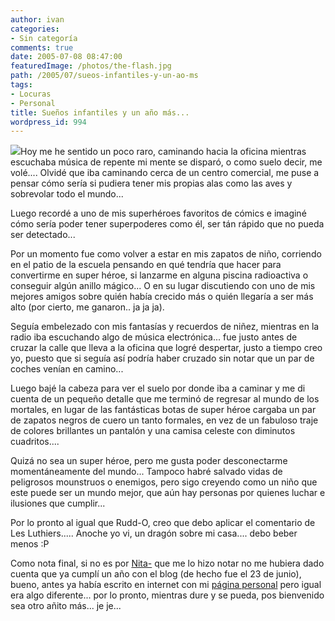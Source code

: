 ```yaml
---
author: ivan
categories:
- Sin categoría
comments: true
date: 2005-07-08 08:47:00
featuredImage: /photos/the-flash.jpg
path: /2005/07/sueos-infantiles-y-un-ao-ms
tags:
- Locuras
- Personal
title: Sueños infantiles y un año más...
wordpress_id: 994
---
```


[![](https://photos1.blogger.com/blogger/5311/455/200/the-flash.jpg)](https://photos1.blogger.com/blogger/5311/455/1600/the-flash.jpg)Hoy me he sentido un poco raro, caminando hacia la oficina mientras escuchaba música de repente mi mente se disparó, o como suelo decir, me volé.... Olvidé que iba caminando cerca de un centro comercial, me puse a pensar cómo sería si pudiera tener mis propias alas como las aves y sobrevolar todo el mundo...

Luego recordé a uno de mis superhéroes favoritos de cómics e imaginé cómo sería poder tener superpoderes como él, ser tán rápido que no pueda ser detectado...

Por un momento fue como volver a estar en mis zapatos de niño, corriendo en el patio de la escuela pensando en qué tendría que hacer para convertirme en super héroe, si lanzarme en alguna piscina radioactiva o conseguir algún anillo mágico... O en su lugar discutiendo con uno de mis mejores amigos sobre quién había crecido más o quién llegaría a ser más alto (por cierto, me ganaron.. ja ja ja).

Seguía embelezado con mis fantasías y recuerdos de niñez, mientras en la radio iba escuchando algo de música electrónica... fue justo antes de cruzar la calle que lleva a la oficina que logré despertar, justo a tiempo creo yo, puesto que si seguía así podría haber cruzado sin notar que un par de coches venían en camino...

Luego bajé la cabeza para ver el suelo por donde iba a caminar y me di cuenta de un pequeño detalle que me terminó de regresar al mundo de los mortales, en lugar de las fantásticas botas de super héroe cargaba un par de zapatos negros de cuero un tanto formales, en vez de un fabuloso traje de colores brillantes un pantalón y una camisa celeste con diminutos cuadritos....

Quizá no sea un super héroe, pero me gusta poder desconectarme momentáneamente del mundo... Tampoco habré salvado vidas de peligrosos mounstruos o enemigos, pero sigo creyendo como un niño que este puede ser un mundo mejor, que aún hay personas por quienes luchar e ilusiones que cumplir...

Por lo pronto al igual que Rudd-O, creo que debo aplicar el comentario de Les Luthiers..... Anoche yo vi, un dragón sobre mi casa.... debo beber menos :P

Como nota final, si no es por [Nita-](https://nitadp.blogspot.com/) que me lo hizo notar no me hubiera dado cuenta que ya cumplí un año con el blog (de hecho fue el 23 de junio), bueno, antes ya había escrito en internet con mi [página personal](https://www.usm.edu.ec/icampana/) pero igual era algo diferente... por lo pronto, mientras dure y se pueda, pos bienvenido sea otro añito más... je je...